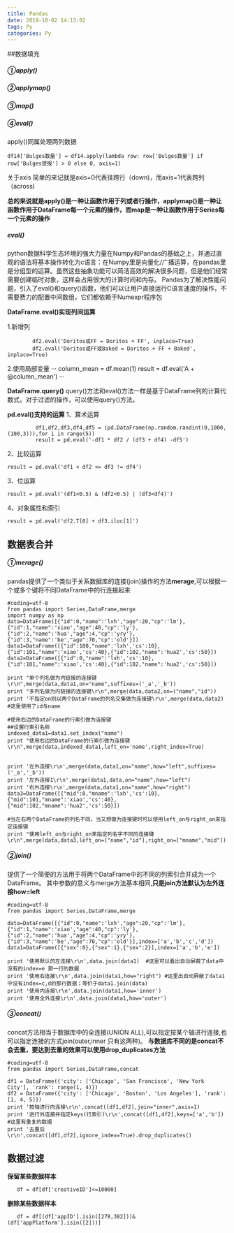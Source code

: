 ```yaml
---
title: Pandas
date: 2019-10-02 14:13:02
tags: Py
categories: Py
---
```



##数据填充

##### ①apply()
##### ②applymap()
##### ③map()
##### ④eval()

apply()同属处理两列数据
```
df14['Bulges数量'] = df14.apply(lambda row: row['Bulges数量'] if row['Bulges提报'] > 0 else 0, axis=1)
```

关于axis
简单的来记就是axis=0代表往跨行（down)，而axis=1代表跨列（across)

**总的来说就是apply()是一种让函数作用于列或者行操作，applymap()是一种让函数作用于DataFrame每一个元素的操作，而map是一种让函数作用于Series每一个元素的操作**

##### eval()
python数据科学生态环境的强大力量在Numpy和Pandas的基础之上，并通过直观的语法将基本操作转化为c语言：在Numpy里是向量化/广播运算，在pandas里是分组型的运算。虽然这些抽象功能可以简洁高效的解决很多问题，但是他们经常需要创建临时对象，这样会占用很大的计算时间和内存。
Pandas为了解决性能问题，引入了eval()和query()函数，他们可以让用户直接运行C语言速度的操作，不需要费力的配置中间数组，它们都依赖于Numexpr程序包

**DataFrame.eval()实现列间运算**

1.新增列
```
        df2.eval('Doritos或FF = Doritos + FF', inplace=True)
        df2.eval('Doritos或FF或Baked = Doritos + FF + Baked', inplace=True)
```

2.使用局部变量
···
         column_mean = df.mean(1)
         result = df.eval('A + @column_mean')
···

**DataFrame.query()**
query()方法和eval()方法一样是基于DataFrame列的计算代数式。对于过滤的操作，可以使用query()方法。

**pd.eval()支持的运算**
1、算术运算
```
         df1,df2,df3,df4,df5 = (pd.DataFrame(np.random.randint(0,1000,(100,3))),for i in range(5))
         result = pd.eval('-df1 * df2 / (df3 + df4) -df5')
```
2、比较运算
```
result = pd.eval('df1 < df2 <= df3 != df4')
```
3、位运算
```
result = pd.eval('(df1<0.5) & (df2<0.5) | (df3<df4)')
```
4、对象属性和索引
```
result = pd.eval('df2.T[0] + df3.iloc[1]')
```

## 数据表合并

##### ①merage()
pandas提供了一个类似于关系数据库的连接(join)操作的方法<Strong>merage</Strong>,可以根据一个或多个键将不同DataFrame中的行连接起来

```
#coding=utf-8
from pandas import Series,DataFrame,merge
import numpy as np
data=DataFrame([{"id":0,"name":'lxh',"age":20,"cp":'lm'},{"id":1,"name":'xiao',"age":40,"cp":'ly'},{"id":2,"name":'hua',"age":4,"cp":'yry'},{"id":3,"name":'be',"age":70,"cp":'old'}])
data1=DataFrame([{"id":100,"name":'lxh','cs':10},{"id":101,"name":'xiao','cs':40},{"id":102,"name":'hua2','cs':50}])
data2=DataFrame([{"id":0,"name":'lxh','cs':10},{"id":101,"name":'xiao','cs':40},{"id":102,"name":'hua2','cs':50}])

print "单个列名做为内链接的连接键\r\n",merge(data,data1,on="name",suffixes=('_a','_b'))
print "多列名做为内链接的连接键\r\n",merge(data,data2,on=("name","id"))
print '不指定on则以两个DataFrame的列名交集做为连接键\r\n',merge(data,data2) #这里使用了id与name

#使用右边的DataFrame的行索引做为连接键
##设置行索引名称
indexed_data1=data1.set_index("name")
print "使用右边的DataFrame的行索引做为连接键\r\n",merge(data,indexed_data1,left_on='name',right_index=True)


print '左外连接\r\n',merge(data,data1,on="name",how="left",suffixes=('_a','_b'))
print '左外连接1\r\n',merge(data1,data,on="name",how="left")
print '右外连接\r\n',merge(data,data1,on="name",how="right")
data3=DataFrame([{"mid":0,"mname":'lxh','cs':10},{"mid":101,"mname":'xiao','cs':40},{"mid":102,"mname":'hua2','cs':50}])

#当左右两个DataFrame的列名不同，当又想做为连接键时可以使用left_on与right_on来指定连接键
print "使用left_on与right_on来指定列名字不同的连接键\r\n",merge(data,data3,left_on=["name","id"],right_on=["mname","mid"])
```

##### ②join()
提供了一个简便的方法用于将两个DataFrame中的不同的列索引合并成为一个DataFrame。
其中参数的意义与merge方法基本相同,**只是join方法默认为左外连接how=left**
```
#coding=utf-8
from pandas import Series,DataFrame,merge

data=DataFrame([{"id":0,"name":'lxh',"age":20,"cp":'lm'},{"id":1,"name":'xiao',"age":40,"cp":'ly'},{"id":2,"name":'hua',"age":4,"cp":'yry'},{"id":3,"name":'be',"age":70,"cp":'old'}],index=['a','b','c','d'])
data1=DataFrame([{"sex":0},{"sex":1},{"sex":2}],index=['a','b','e'])

print '使用默认的左连接\r\n',data.join(data1)  #这里可以看出自动屏蔽了data中没有的index=e 那一行的数据
print '使用右连接\r\n',data.join(data1,how="right") #这里出自动屏蔽了data1中没有index=c,d的那行数据；等价于data1.join(data)
print '使用内连接\r\n',data.join(data1,how='inner')
print '使用全外连接\r\n',data.join(data1,how='outer')
```

##### ③concat()
concat方法相当于数据库中的全连接(UNION ALL),可以指定按某个轴进行连接,也可以指定连接的方式join(outer,inner 只有这两种)。
**与数据库不同的是concat不会去重，要达到去重的效果可以使用drop_duplicates方法**

```
#coding=utf-8
from pandas import Series,DataFrame,concat

df1 = DataFrame({'city': ['Chicago', 'San Francisco', 'New York City'], 'rank': range(1, 4)})
df2 = DataFrame({'city': ['Chicago', 'Boston', 'Los Angeles'], 'rank': [1, 4, 5]})
print '按轴进行内连接\r\n',concat([df1,df2],join="inner",axis=1)
print '进行外连接并指定keys(行索引)\r\n',concat([df1,df2],keys=['a','b']) #这里有重复的数据
print '去重后\r\n',concat([df1,df2],ignore_index=True).drop_duplicates()
```

## 数据过滤

**保留某些数据样本**
```
   df = df[df['creativeID']<=10000]
```

**删除某些数据样本**
```
   df = df[(df['appID'].isin([278,382]))&(df['appPlatform'].isin([2]))]
```
